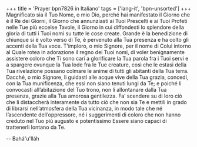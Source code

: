 +++
title = 'Prayer bpn7826 in Italiano'
tags = ['lang-it', 'bpn-unsorted']
+++
Magnificato sia il Tuo Nome, o mio Dio, perché hai manifestato il Giorno che è il Re dei Giorni, il Giorno che annunziasti ai Tuoi Prescelti e ai Tuoi Profeti nelle Tue più eccelse Tavole, il Giorno in cui diffondesti lo splendore della gloria di tutti i Tuoi nomi su tutte le cose create. Grande è la benedizione di chiunque si è volto verso di Te, è pervenuto alla Tua presenza e ha colto gli accenti della Tua voce.
T’imploro, o mio Signore, per il nome di Colui intorno al Quale rotea in adorazione il regno dei Tuoi nomi, di voler benignamente assistere coloro che Ti sono cari a glorificare la Tua parola fra i Tuoi servi e a spargere ovunque la Tua lode fra le Tue creature, così che le estasi della Tua rivelazione possano colmare le anime di tutti gli abitanti della Tua terra.
Dacché, o mio Signore, li guidasti alle acque vive della Tua grazia, concedi, con la Tua munificenza, che essi non siano tenuti lungi da Te; e poiché li convocasti all’abitazione del Tuo trono, non li allontanare dalla Tua presenza, grazie alla Tua amorosa gentilezza. Fa’ scendere su di loro ciò che li distaccherà interamente da tutto ciò che non sia Te e mettili in grado di librarsi nell’atmosfera della Tua vicinanza, in modo tale che né l’ascendente dell’oppressore, né i suggerimenti di coloro che non hanno creduto nel Tuo più augusto e potentissimo Essere siano capaci di trattenerli lontano da Te.

-- Bahá'u'lláh

